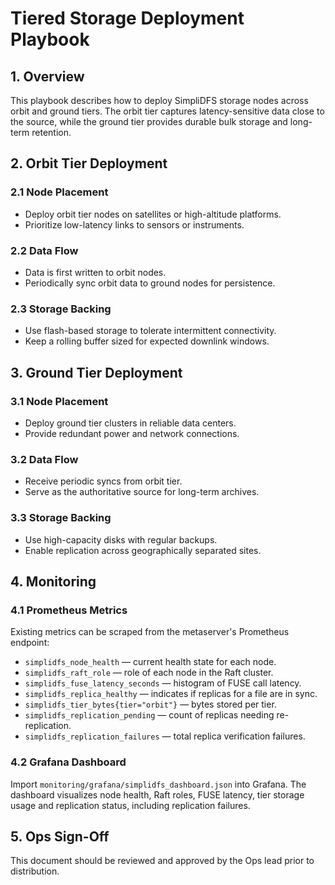 # Tiered Storage Deployment Playbook

## 1. Overview

This playbook describes how to deploy SimpliDFS storage nodes across orbit and ground tiers. The orbit tier captures latency-sensitive data close to the source, while the ground tier provides durable bulk storage and long-term retention.

## 2. Orbit Tier Deployment

### 2.1 Node Placement
- Deploy orbit tier nodes on satellites or high-altitude platforms.
- Prioritize low-latency links to sensors or instruments.

### 2.2 Data Flow
- Data is first written to orbit nodes.
- Periodically sync orbit data to ground nodes for persistence.

### 2.3 Storage Backing
- Use flash-based storage to tolerate intermittent connectivity.
- Keep a rolling buffer sized for expected downlink windows.

## 3. Ground Tier Deployment

### 3.1 Node Placement
- Deploy ground tier clusters in reliable data centers.
- Provide redundant power and network connections.

### 3.2 Data Flow
- Receive periodic syncs from orbit tier.
- Serve as the authoritative source for long-term archives.

### 3.3 Storage Backing
- Use high-capacity disks with regular backups.
- Enable replication across geographically separated sites.

## 4. Monitoring

### 4.1 Prometheus Metrics
Existing metrics can be scraped from the metaserver's Prometheus endpoint:
- `simplidfs_node_health` — current health state for each node.
- `simplidfs_raft_role` — role of each node in the Raft cluster.
- `simplidfs_fuse_latency_seconds` — histogram of FUSE call latency.
- `simplidfs_replica_healthy` — indicates if replicas for a file are in sync.
- `simplidfs_tier_bytes{tier="orbit"}` — bytes stored per tier.
- `simplidfs_replication_pending` — count of replicas needing re-replication.
- `simplidfs_replication_failures` — total replica verification failures.

### 4.2 Grafana Dashboard
Import `monitoring/grafana/simplidfs_dashboard.json` into Grafana. The dashboard visualizes node health, Raft roles, FUSE latency, tier storage usage and replication status, including replication failures.

## 5. Ops Sign-Off

This document should be reviewed and approved by the Ops lead prior to distribution.
